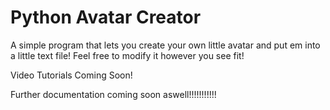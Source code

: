 # Python Avatar Creator
A simple program that lets you create your own little avatar and put em into a little text file! Feel free to modify it however you see fit!

Video Tutorials Coming Soon!

Further documentation coming soon aswell!!!!!!!!!!!
